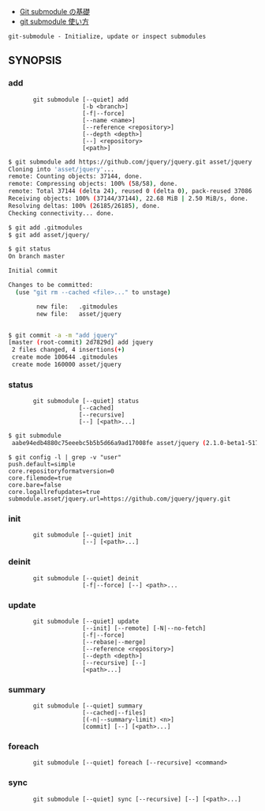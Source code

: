 
- [Git submodule の基礎](http://qiita.com/sotarok/items/0d525e568a6088f6f6bb)
- [git submodule 使い方](http://transitive.info/article/git/command/submodule/)

~~~
git-submodule - Initialize, update or inspect submodules
~~~


## SYNOPSIS

### add
~~~
       git submodule [--quiet] add 
       				 [-b <branch>] 
       				 [-f|--force] 
       				 [--name <name>]
                     [--reference <repository>] 
                     [--depth <depth>] 
                     [--] <repository> 
                     [<path>]
~~~

~~~bash
$ git submodule add https://github.com/jquery/jquery.git asset/jquery
Cloning into 'asset/jquery'...
remote: Counting objects: 37144, done.
remote: Compressing objects: 100% (58/58), done.
remote: Total 37144 (delta 24), reused 0 (delta 0), pack-reused 37086
Receiving objects: 100% (37144/37144), 22.68 MiB | 2.50 MiB/s, done.
Resolving deltas: 100% (26185/26185), done.
Checking connectivity... done.

$ git add .gitmodules 
$ git add asset/jquery/

$ git status
On branch master

Initial commit

Changes to be committed:
  (use "git rm --cached <file>..." to unstage)

        new file:   .gitmodules
        new file:   asset/jquery


$ git commit -a -m "add jquery"
[master (root-commit) 2d7829d] add jquery
 2 files changed, 4 insertions(+)
 create mode 100644 .gitmodules
 create mode 160000 asset/jquery

~~~

### status

~~~                     
       git submodule [--quiet] status 
       			    [--cached] 
       			    [--recursive] 
       			    [--] [<path>...]
~~~

~~~bash
$ git submodule
 aabe94edb4880c75eeebc5b5b5d66a9ad17008fe asset/jquery (2.1.0-beta1-517-gaabe94e)
~~~

~~~
$ git config -l | grep -v "user"
push.default=simple
core.repositoryformatversion=0
core.filemode=true
core.bare=false
core.logallrefupdates=true
submodule.asset/jquery.url=https://github.com/jquery/jquery.git
~~~


### init

~~~       			    
       git submodule [--quiet] init 
       				 [--] [<path>...]
~~~

### deinit

~~~       
       git submodule [--quiet] deinit 
       			     [-f|--force] [--] <path>...
~~~

### update

~~~       
       git submodule [--quiet] update 
       			     [--init] [--remote] [-N|--no-fetch]
                     [-f|--force] 
                     [--rebase|--merge] 
                     [--reference <repository>]
                     [--depth <depth>] 
                     [--recursive] [--] 
                     [<path>...]
~~~

### summary

~~~                     
       git submodule [--quiet] summary 
       				 [--cached|--files] 
       				 [(-n|--summary-limit) <n>]
                     [commit] [--] [<path>...]
~~~

###  foreach

~~~                     
       git submodule [--quiet] foreach [--recursive] <command>
~~~

### sync

~~~       
       git submodule [--quiet] sync [--recursive] [--] [<path>...]

~~~